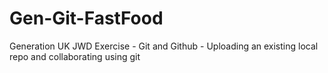 # Gen-Git-FastFood
Generation UK JWD Exercise - Git and Github - Uploading an existing local repo and collaborating using git
